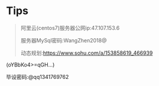 # Tips

> 阿里云(centos7)服务器公网ip:47.107.153.6
>
> 服务器MySql密码:WangZhen2018@
>
> 动态规划:https://www.sohu.com/a/153858619_466939

(oYBbKo4>=qGH...)

毕设密码:@qq1341769762